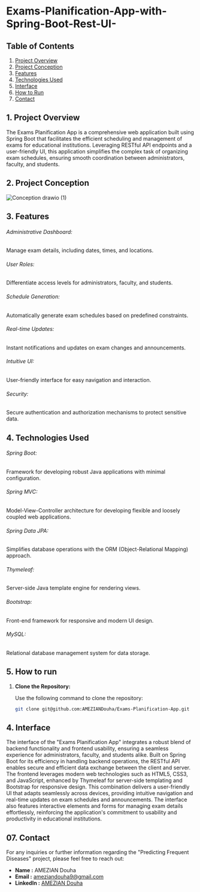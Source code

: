 # Exams-Planification-App-with-Spring-Boot-Rest-UI-


## Table of Contents

01. [Project Overview](#1-project-overview)
2. [Project Conception](#2-project-conception)
3. [Features](#3-features)
4. [Technologies Used](#4-technologies-used)
5. [Interface](#5-interface) 
6. [How to Run](#6-how-to-run)
7. [Contact](#7-contact)

## 1. Project Overview
The Exams Planification App is a comprehensive web application built using Spring Boot that facilitates the efficient scheduling and management of exams for educational institutions. Leveraging RESTful API endpoints and a user-friendly UI, this application simplifies the complex task of organizing exam schedules, ensuring smooth coordination between administrators, faculty, and students.

## 2. Project Conception
![Conception drawio (1)](https://github.com/user-attachments/assets/3bcc18e9-f30e-4277-93b3-3adfeed35364)




## 3. Features 

###### Administrative Dashboard: 
Manage exam details, including dates, times, and locations.
###### User Roles: 
Differentiate access levels for administrators, faculty, and students.
###### Schedule Generation:
Automatically generate exam schedules based on predefined constraints.
###### Real-time Updates:
Instant notifications and updates on exam changes and announcements.
###### Intuitive UI:
User-friendly interface for easy navigation and interaction.
###### Security:
Secure authentication and authorization mechanisms to protect sensitive data.

## 4. Technologies Used

###### Spring Boot: 
Framework for developing robust Java applications with minimal configuration.
###### Spring MVC: 
Model-View-Controller architecture for developing flexible and loosely coupled web applications.
###### Spring Data JPA: 
Simplifies database operations with the ORM (Object-Relational Mapping) approach.
###### Thymeleaf: 
Server-side Java template engine for rendering views.
###### Bootstrap: 
Front-end framework for responsive and modern UI design.
###### MySQL: 
Relational database management system for data storage.

## 5. How to run
1. **Clone the Repository:**

   Use the following command to clone the repository:

   ```bash
   git clone git@github.com:AMEZIANDouha/Exams-Planification-App.git

## 4. Interface

   The interface of the "Exams Planification App" integrates a robust blend of backend functionality and frontend usability, ensuring a seamless experience for administrators, faculty, and students alike. Built on Spring Boot for its efficiency in handling backend operations, the RESTful API enables secure and efficient data exchange between the client and server. The frontend leverages modern web technologies such as HTML5, CSS3, and JavaScript, enhanced by Thymeleaf for server-side templating and Bootstrap for responsive design. This combination delivers a user-friendly UI that adapts seamlessly across devices, providing intuitive navigation and real-time updates on exam schedules and announcements. The interface also features interactive elements and forms for managing exam details effortlessly, reinforcing the application's commitment to usability and productivity in educational institutions.


## 07. Contact

For any inquiries or further information regarding the "Predicting Frequent Diseases" project, please feel free to reach out:

- **Name      :**    AMEZIAN Douha  
- **Email     :**   [ameziandouha9@gmail.com](ameziandouha9@gmail.com)  
- **LinkedIn  :**  [AMEZIAN Douha](https://www.linkedin.com/in/douha-amezian-033629280/)  

